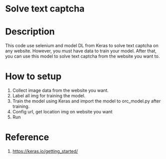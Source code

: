 # Solve text captcha
# Description
This code use selenium and model DL from Keras to solve text captcha on any website. However, you must have data to train your model. After that, you can use this model to solve text captcha from the website you want to.

# How to setup
1. Collect image data from the website you want.
2. Label all img for training the model.
3. Train the model using Keras and import the model to orc_model.py after training.
4. Config url, get location img on website you want
4. Run
# Reference
1. https://keras.io/getting_started/
